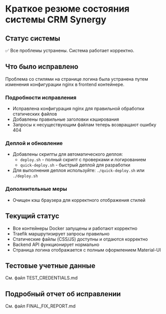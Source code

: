 # Краткое резюме состояния системы CRM Synergy

## Статус системы
✅ Все проблемы устранены. Система работает корректно.

## Что было исправлено
Проблема со стилями на странице логина была устранена путем изменения конфигурации nginx в frontend контейнере.

### Подробности исправления
- Исправлена конфигурация nginx для правильной обработки статических файлов
- Добавлены правильные заголовки кэширования
- Запросы к несуществующим файлам теперь возвращают ошибку 404

### Деплой и обновление
- Добавлены скрипты для автоматического деплоя:
  - `deploy.sh` - полный скрипт с проверками и логированием
  - `quick-deploy.sh` - быстрый деплой для разработки
- Для выполнения деплоя используйте: `./quick-deploy.sh` или `./deploy.sh`

### Дополнительные меры
- Очищен кэш браузера для корректного отображения стилей

## Текущий статус
- Все контейнеры Docker запущены и работают корректно
- Traefik маршрутизирует запросы правильно
- Статические файлы (CSS/JS) доступны и отдаются корректно
- Backend API функционирует нормально
- Страница логина отображается с полным оформлением Material-UI

## Тестовые учетные данные
См. файл TEST_CREDENTIALS.md

## Подробный отчет об исправлении
См. файл FINAL_FIX_REPORT.md